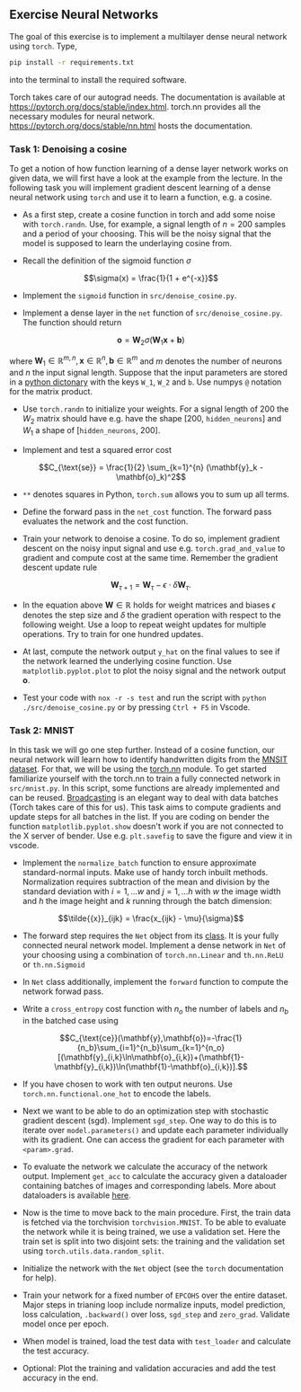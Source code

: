 ## Exercise Neural Networks

The goal of this exercise is to implement a multilayer dense neural network using `torch`.
Type,

```bash
pip install -r requirements.txt
```

into the terminal to install the required software.

Torch takes care of our autograd needs. The documentation is available at https://pytorch.org/docs/stable/index.html. torch.nn provides all the necessary modules for neural network. https://pytorch.org/docs/stable/nn.html hosts the documentation.

### Task 1: Denoising a cosine

To get a notion of how function learning of a dense layer network works on given data, we will first have a look at the example from the lecture. In the following task you will implement gradient descent learning of a dense neural network using `torch` and use it to learn a function, e.g. a cosine.

- As a first step, create a cosine function in torch and add some noise with `torch.randn`. Use, for example, a signal length of $n = 200$ samples and a period of your choosing. This will be the noisy signal that the model is supposed to learn the underlaying cosine from.

- Recall the definition of the sigmoid function $\sigma$

```math
\sigma(x) = \frac{1}{1 + e^{-x}}
```


- Implement the `sigmoid` function in `src/denoise_cosine.py`.


- Implement a dense layer in the `net` function of `src/denoise_cosine.py`. The function should return
```math
\mathbf{o} = \mathbf{W}_2 \sigma(\mathbf{W}_1 \mathbf{x} + \mathbf{b})
```
   where $\mathbf{W}_1\in \mathbb{R}^{m,n}, \mathbf{x}\in\mathbb{R}^n, \mathbf{b}\in\mathbb{R}^m$ and $m$ denotes the number of neurons and $n$ the input signal length. Suppose that the input parameters are stored in a [python dictonary](https://docs.python.org/3/tutorial/datastructures.html#dictionaries) with the keys `W_1`, `W_2` and `b`.   Use numpys `@` notation for the matrix product.

- Use `torch.randn` to initialize your weights. For a signal length of $200$ the $W_2$ matrix should have e.g. have the shape [200, `hidden_neurons`] and $W_1$ a shape of [`hidden_neurons`, 200].

- Implement and test a squared error cost

```math
C_{\text{se}} = \frac{1}{2} \sum_{k=1}^{n} (\mathbf{y}_k - \mathbf{o}_k)^2
```

- `**` denotes squares in Python, `torch.sum` allows you to sum up all terms.

- Define the forward pass in the `net_cost` function. The forward pass evaluates the network and the cost function.

- Train your network to denoise a cosine. To do so, implement gradient descent on the noisy input signal and use e.g. `torch.grad_and_value` to gradient and compute cost at the same time. Remember the gradient descent update rule  

```math
\mathbf{W}_{\tau + 1} = \mathbf{W}_\tau - \epsilon \cdot \delta\mathbf{W}_{\tau}.
```


- In the equation above $\mathbf{W} \in \mathbb{R}$ holds for weight matrices and biases $\epsilon$ denotes the step size and $\delta$ the gradient operation with respect to the following weight.  Use a loop to repeat weight updates for multiple operations. Try to train for one hundred updates.

- At last, compute the network output `y_hat` on the final values to see if the network learned the underlying cosine function. Use `matplotlib.pyplot.plot` to plot the noisy signal and the network output $\mathbf{o}$.

- Test your code with `nox -r -s test` and run the script with `python ./src/denoise_cosine.py` or by pressing `Ctrl + F5` in Vscode. 



### Task 2: MNIST
In this task we will go one step further. Instead of a cosine function, our neural network will learn how to identify handwritten digits from the [MNSIT dataset](http://yann.lecun.com/exdb/mnist/). For that, we will be using the [torch.nn](https://pytorch.org/docs/stable/nn.html) module. To get started familiarize yourself with the torch.nn to train a fully connected network in `src/mnist.py`. In this script, some functions are already implemented and can be reused. [Broadcasting](https://numpy.org/doc/stable/user/basics.broadcasting.html) is an elegant way to deal with data batches (Torch takes care of this for us). This task aims to compute gradients and update steps for all batches in the list. If you are coding on bender the function `matplotlib.pyplot.show` doesn't work if you are not connected to the X server of bender. Use e.g. `plt.savefig` to save the figure and view it in vscode.

- Implement the `normalize_batch` function to ensure approximate standard-normal inputs. Make use of handy torch inbuilt methods. Normalization requires subtraction of the mean and division by the standard deviation with $i = 1, \dots w$ and $j = 1, \dots h$ with $w$ the image width and $h$ the image height and $k$ running through the batch dimension:

```math
\tilde{{x}}_{ijk} = \frac{x_{ijk} - \mu}{\sigma}
```

- The forward step requires the `Net` object from its [class](https://pytorch.org/tutorials/beginner/basics/buildmodel_tutorial.html#define-the-class). It is your fully connected neural network model. Implement a dense network in `Net` of your choosing using a combination of `torch.nn.Linear` and `th.nn.ReLU` or `th.nn.Sigmoid`

- In `Net` class additionally, implement the `forward` function to compute the network forwad pass.

- Write a `cross_entropy` cost function with $n_o$ the number of labels and $n_b$ in the batched case using
   
```math
C_{\text{ce}}(\mathbf{y},\mathbf{o})=-\frac{1}{n_b}\sum_{i=1}^{n_b}\sum_{k=1}^{n_o}[(\mathbf{y}_{i,k}\ln\mathbf{o}_{i,k})+(\mathbf{1}-\mathbf{y}_{i,k})\ln(\mathbf{1}-\mathbf{o}_{i,k})].
```

- If you have chosen to work with ten output neurons. Use `torch.nn.functional.one_hot` to encode the labels.

- Next we want to be able to do an optimization step with stochastic gradient descent (sgd). Implement `sgd_step`. One way to do this is to iterate over `model.parameters()` and update each parameter individually with its gradient. One can access the gradient for each parameter with `<param>.grad`.

- To evaluate the network we calculate the accuracy of the network output. Implement `get_acc` to calculate the accuracy given a dataloader containing batches of images and corresponding labels. More about dataloaders is available [here](https://pytorch.org/tutorials/beginner/basics/data_tutorial.html).

- Now is the time to move back to the main procedure. First, the train data is fetched via the torchvision `torchvision.MNIST`. To be able to evaluate the network while it is being trained, we use a validation set. Here the train set is split into two disjoint sets: the training and the validation set using `torch.utils.data.random_split`.

- Initialize the network with the `Net` object (see the `torch` documentation for help).

- Train your network for a fixed number of `EPCOHS` over the entire dataset. Major steps in trianing loop include normalize inputs, model prediction, loss calculation, `.backward()` over loss, `sgd_step` and `zero_grad`. Validate model once per epoch.
    
- When model is trained, load the test data with `test_loader` and calculate the test accuracy.

- Optional: Plot the training and validation accuracies and add the test accuracy in the end.
